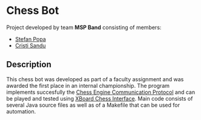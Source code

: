 # Chess Bot

Project developed by team **MSP Band** consisting of members:
- [Stefan Popa](https://github.com/AndreiPopa21)
- [Cristi Sandu](https://github.com/cristysandu)

## Description

This chess bot was developed as part of a faculty assignment and was awarded the first place in an internal championship. 
The program implements succesfully the [Chess Engine Communication Protocol](https://www.gnu.org/software/xboard/engine-intf.html) and can be played and tested using [XBoard Chess Interface](https://www.gnu.org/software/xboard/). Main code consists of several Java source files as well as of a Makefile that can be used for automation.

